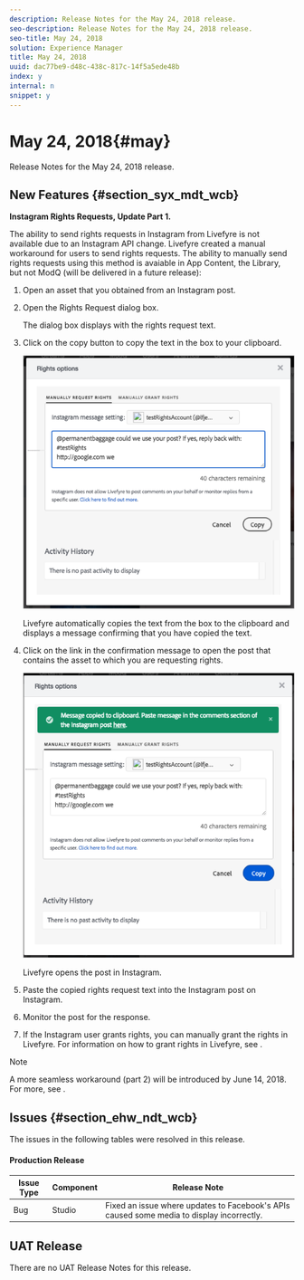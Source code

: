 ```yaml
---
description: Release Notes for the May 24, 2018 release.
seo-description: Release Notes for the May 24, 2018 release.
seo-title: May 24, 2018
solution: Experience Manager
title: May 24, 2018
uuid: dac77be9-d48c-438c-817c-14f5a5ede48b
index: y
internal: n
snippet: y
---
```


# May 24, 2018{#may}

Release Notes for the May 24, 2018 release.

## New Features {#section_syx_mdt_wcb}

**Instagram Rights Requests, Update Part 1.**

The ability to send rights requests in Instagram from Livefyre is not available due to an Instagram API change. Livefyre created a manual workaround for users to send rights requests. The ability to manually send rights requests using this method is avaiable in App Content, the Library, but not ModQ (will be delivered in a future release):

1. Open an asset that you obtained from an Instagram post.
1. Open the Rights Request dialog box.

   The dialog box displays with the rights request text.

1. Click on the copy button to copy the text in the box to your clipboard.

   ![](assets/rr_insta_workaround1.png)

   Livefyre automatically copies the text from the box to the clipboard and displays a message confirming that you have copied the text.

1. Click on the link in the confirmation message to open the post that contains the asset to which you are requesting rights.

   ![](assets/rr_insta_workaround2.png)

   Livefyre opens the post in Instagram.

1. Paste the copied rights request text into the Instagram post on Instagram.
1. Monitor the post for the response. 
1. If the Instagram user grants rights, you can manually grant the rights in Livefyre. For information on how to grant rights in Livefyre, see [](c_manually_grant_or_revoke_rights_for_an_asset_from_app_content.md#c_manually_grant_or_revoke_rights_for_an_asset_from_app_content).

>[!NOTE]
>
>A more seamless workaround (part 2) will be introduced by June 14, 2018. For more, see [](c_anouncements.md#c_anouncements).

## Issues {#section_ehw_ndt_wcb}

The issues in the following tables were resolved in this release.

#### Production Release
|  **Issue Type** | **Component** | **Release Note** |
|---|---|---|
|  Bug | Studio | Fixed an issue where updates to Facebook's APIs caused some media to display incorrectly. |

## UAT Release

There are no UAT Release Notes for this release.
